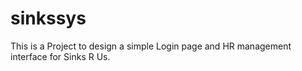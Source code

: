 # sinkssys
This is a Project to design a simple Login page and HR management interface for Sinks R Us.
